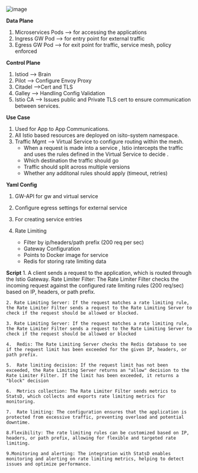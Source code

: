 ![image](https://github.com/user-attachments/assets/991ccebf-870a-46ab-b671-94cf4b93c790)

**Data Plane**
1. Microservices Pods --> for accessing the applications
2. Ingress GW Pod --> for entry point for external traffic
3. Egress GW Pod --> for exit point for traffic, service mesh, policy enforced

**Control Plane**
1. Istiod --> Brain
2. Pilot --> Configure Envoy Proxy
3. Citadel -->Cert and TLS
4. Galley --> Handling Config Validation
5. Istio CA --> Issues public and Private TLS cert to ensure communication between services.

**Use Case**
1. Used for App to App Communications. 
2. All Istio based resources are deployed on isito-system namespace.
3. Traffic Mgmt --> Virtual Service to configure routing within the mesh.
   * When a request is made into a service , Istio intercepts the traffic and uses the rules defined in the Virtual Service to decide .
   * Which destination the traffic should go
   * Traffic should split across multiple versions
   * Whether any additonal rules should apply (timeout, retries)

**Yaml Config**
1. GW-API for gw and virtual service
2. Configure egress settings for external service
3. For creating service entries


1. Rate Limiting
   * Filter by ip/headers/path prefix (200 req per sec)
   * Gateway Configuration
   * Points to Docker image for service
   * Redis for storing rate limiting data
  
**Script**
	1. A client sends a request to the application, which is routed through the Istio Gateway.
	Rate Limiter Filter: The Rate Limiter Filter checks the incoming request against the configured rate limiting rules (200 req/sec) based on IP, headers, or path prefix.
 
	2. Rate Limiting Server: If the request matches a rate limiting rule, the Rate Limiter Filter sends a request to the Rate Limiting Server to check if the request should be allowed or blocked.
 
	3. Rate Limiting Server: If the request matches a rate limiting rule, the Rate Limiter Filter sends a request to the Rate Limiting Server to check if the request should be allowed or blocked
 
	4.	Redis: The Rate Limiting Server checks the Redis database to see if the request limit has been exceeded for the given IP, headers, or path prefix.
 
	5.	Rate limiting decision: If the request limit has not been exceeded, the Rate Limiting Server returns an "allow" decision to the Rate Limiter Filter. If the limit has been exceeded, it returns a "block" decision
 
	6.	Metrics collection: The Rate Limiter Filter sends metrics to StatsD, which collects and exports rate limiting metrics for monitoring.
 
	7.	Rate limiting: The configuration ensures that the application is protected from excessive traffic, preventing overload and potential downtime.
 
	8.Flexibility: The rate limiting rules can be customized based on IP, headers, or path prefix, allowing for flexible and targeted rate limiting.
 
	9.Monitoring and alerting: The integration with StatsD enables monitoring and alerting on rate limiting metrics, helping to detect issues and optimize performance.
